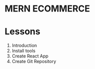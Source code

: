 # MERN ECOMMERCE

# Lessons

1. Introduction
2. Install tools
3. Create React App
4. Create Git Repository
